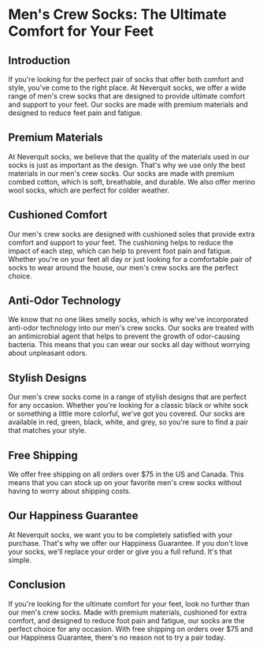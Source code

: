 # Men's Crew Socks: The Ultimate Comfort for Your Feet

## Introduction

If you're looking for the perfect pair of socks that offer both comfort and style, you've come to the right place. At Neverquit socks, we offer a wide range of men's crew socks that are designed to provide ultimate comfort and support to your feet. Our socks are made with premium materials and designed to reduce feet pain and fatigue.

## Premium Materials

At Neverquit socks, we believe that the quality of the materials used in our socks is just as important as the design. That's why we use only the best materials in our men's crew socks. Our socks are made with premium combed cotton, which is soft, breathable, and durable. We also offer merino wool socks, which are perfect for colder weather.

## Cushioned Comfort

Our men's crew socks are designed with cushioned soles that provide extra comfort and support to your feet. The cushioning helps to reduce the impact of each step, which can help to prevent foot pain and fatigue. Whether you're on your feet all day or just looking for a comfortable pair of socks to wear around the house, our men's crew socks are the perfect choice.

## Anti-Odor Technology

We know that no one likes smelly socks, which is why we've incorporated anti-odor technology into our men's crew socks. Our socks are treated with an antimicrobial agent that helps to prevent the growth of odor-causing bacteria. This means that you can wear our socks all day without worrying about unpleasant odors.

## Stylish Designs

Our men's crew socks come in a range of stylish designs that are perfect for any occasion. Whether you're looking for a classic black or white sock or something a little more colorful, we've got you covered. Our socks are available in red, green, black, white, and grey, so you're sure to find a pair that matches your style.

## Free Shipping

We offer free shipping on all orders over $75 in the US and Canada. This means that you can stock up on your favorite men's crew socks without having to worry about shipping costs.

## Our Happiness Guarantee

At Neverquit socks, we want you to be completely satisfied with your purchase. That's why we offer our Happiness Guarantee. If you don't love your socks, we'll replace your order or give you a full refund. It's that simple.

## Conclusion

If you're looking for the ultimate comfort for your feet, look no further than our men's crew socks. Made with premium materials, cushioned for extra comfort, and designed to reduce foot pain and fatigue, our socks are the perfect choice for any occasion. With free shipping on orders over $75 and our Happiness Guarantee, there's no reason not to try a pair today.